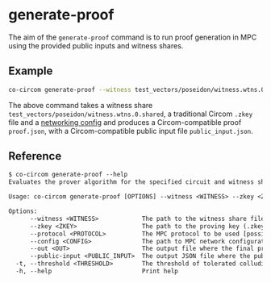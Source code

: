 # generate-proof

The aim of the `generate-proof` command is to run proof generation in MPC using the provided public inputs and witness shares.

## Example

```bash
co-circom generate-proof --witness test_vectors/poseidon/witness.wtns.0.shared --zkey test_vectors/poseidon/poseidon.zkey --protocol REP3 --config configs/party1.toml --out proof.json --public-input public_input.json
```

The above command takes a witness share `test_vectors/poseidon/witness.wtns.0.shared`, a traditional Circom `.zkey` file and a [networking config](./network-config.md) and produces a Circom-compatible proof `proof.json`, with a Circom-compatible public input file `public_input.json`.

## Reference

```txt
$ co-circom generate-proof --help
Evaluates the prover algorithm for the specified circuit and witness share in MPC

Usage: co-circom generate-proof [OPTIONS] --witness <WITNESS> --zkey <ZKEY> --protocol <PROTOCOL> --config <CONFIG>

Options:
      --witness <WITNESS>            The path to the witness share file
      --zkey <ZKEY>                  The path to the proving key (.zkey) file, generated by snarkjs setup phase
      --protocol <PROTOCOL>          The MPC protocol to be used [possible values: REP3, SHAMIR]
      --config <CONFIG>              The path to MPC network configuration file
      --out <OUT>                    The output file where the final proof is written to. If not passed, this party will not write the proof to a file
      --public-input <PUBLIC_INPUT>  The output JSON file where the public inputs are written to. If not passed, this party will not write the public inputs to a file
  -t, --threshold <THRESHOLD>        The threshold of tolerated colluding parties [default: 1]
  -h, --help                         Print help
```

